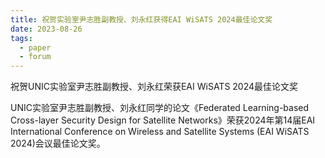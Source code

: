 ```yaml
---
title: 祝贺实验室尹志胜副教授、刘永红获得EAI WiSATS 2024最佳论文奖
date: 2023-08-26
tags:
  - paper
  - forum
---
```


祝贺UNIC实验室尹志胜副教授、刘永红荣获EAI WiSATS 2024最佳论文奖

<!--more-->

UNIC实验室尹志胜副教授、刘永红同学的论文《Federated Learning-based Cross-layer Security Design for Satellite Networks》荣获2024年第14届EAI International Conference on Wireless and Satellite Systems (EAI WiSATS 2024)会议最佳论文奖。
